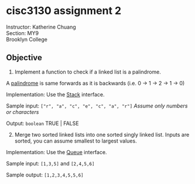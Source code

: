 # cisc3130 assignment 2


Instructor: Katherine Chuang \
Section: MY9 \
Brooklyn College


## Objective

1. Implement a function to check if a linked list is a palindrome.

A [palindrome](https://en.wikipedia.org/wiki/Palindrome) is same forwards as it is backwards (i.e. 0 -> 1 -> 2 -> 1 -> 0)

Implementation: Use the [Stack](https://docs.oracle.com/javase/8/docs/api/java/util/Stack.html) interface.

Sample input: `["r", "a", "c", "e", "c", "a", "r"]` *Assume only numbers or characters*

Output: `boolean` TRUE | FALSE

2. Merge two sorted linked lists into one sorted singly linked list.
Inputs are sorted, you can assume smallest to largest values.

Implementation: Use the [Queue](https://docs.oracle.com/javase/8/docs/api/java/util/Queue.html) interface.

Sample input:
`[1,3,5]` and `[2,4,5,6]`

Sample output: `[1,2,3,4,5,5,6]`
